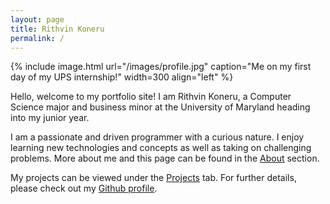 ```yaml
---
layout: page
title: Rithvin Koneru
permalink: /
---
```


{% include image.html url="/images/profile.jpg" caption="Me on my first day of my UPS internship!" width=300 align="left" %}

Hello, welcome to my portfolio site! I am Rithvin Koneru, a Computer Science major and business minor at the University of Maryland heading into my junior year.

I am a passionate and driven programmer with a curious nature. I enjoy learning new technologies and concepts as well as taking on challenging problems. More about me and this page can be found in the <a href="/about">About</a> section. 

My projects can be viewed under the <a href="/projects">Projects</a> tab. For further details, please check out my <a href="">Github profile</a>.


